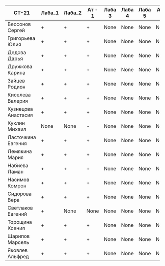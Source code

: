 | СТ-21               | Лаба_1 | Лаба_2 | Ат - 1 | Лаба 3 | Лаба 4 | Лаба 5 | Ат - 2 | Лаба 6 | Лаба 7 | Ат - 3 | Лаба 8 | Лаба 9 | Ат - 4 | Лаба 10 |
| ------------------- | ------ | ------ | ------ | ------ | ------ | ------ | ------ | ------ | ------ | ------ | ------ | ------ | ------ | ------- |
| Бессонов Сергей     | +      | +      | +      | None   | None   | None   | None   | None   | None   | None   | None   | None   | None   | None    |
| Григорьева Юлия     | +      | +      | +      | None   | None   | None   | None   | None   | None   | None   | None   | None   | None   | None    |
| Дедова Дарья        | +      | +      | +      | None   | None   | None   | None   | None   | None   | None   | None   | None   | None   | None    |
| Дружкова Карина     | +      | +      | +      | None   | None   | None   | None   | None   | None   | None   | None   | None   | None   | None    |
| Зайцев Родион       | +      | +      | +      | None   | None   | None   | None   | None   | None   | None   | None   | None   | None   | None    |
| Киселева Валерия    | +      | +      | +      | None   | None   | None   | None   | None   | None   | None   | None   | None   | None   | None    |
| Кузнецова Анастасия | +      | +      | +      | None   | None   | None   | None   | None   | None   | None   | None   | None   | None   | None    |
| Куклин Михаил       | None   | None   | -      | None   | None   | None   | None   | None   | None   | None   | None   | None   | None   | None    |
| Ласточкина Евгения  | +      | +      | +      | None   | None   | None   | None   | None   | None   | None   | None   | None   | None   | None    |
| Лемякина Мария      | +      | +      | +      | None   | None   | None   | None   | None   | None   | None   | None   | None   | None   | None    |
| Набиева Ламан       | +      | +      | +      | None   | None   | None   | None   | None   | None   | None   | None   | None   | None   | None    |
| Насимов Комрон      | +      | +      | +      | None   | None   | None   | None   | None   | None   | None   | None   | None   | None   | None    |
| Сидорова Вера       | +      | +      | +      | None   | None   | None   | None   | None   | None   | None   | None   | None   | None   | None    |
| Светлаков Евгений   | +      | None   | None   | None   | None   | None   | None   | None   | None   | None   | None   | None   | None   | None    |
| Торощина Ксения     | +      | +      | +      | None   | None   | None   | None   | None   | None   | None   | None   | None   | None   | None    |
| Шарипов Марсель     | +      | +      | +      | None   | None   | None   | None   | None   | None   | None   | None   | None   | None   | None    |
| Яковлев Альфред     | +      | +      | +      | None   | None   | None   | None   | None   | None   | None   | None   | None   | None   | None    |
